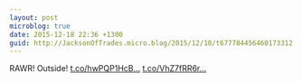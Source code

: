 ```yaml
---
layout: post
microblog: true
date: 2015-12-18 22:36 +1300
guid: http://JacksonOfTrades.micro.blog/2015/12/18/t677784456460173312.html
---
```

RAWR! Outside! [t.co/hwPQP1HcB...](https://t.co/hwPQP1HcBP) [t.co/VhZ7fRR6r...](https://t.co/VhZ7fRR6rb)
